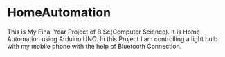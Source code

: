 # HomeAutomation
This is My Final Year Project of B.Sc(Computer Science). It is Home Automation using Arduino UNO. In this Project I am controlling a light bulb with my mobile phone with the help of Bluetooth Connection.
